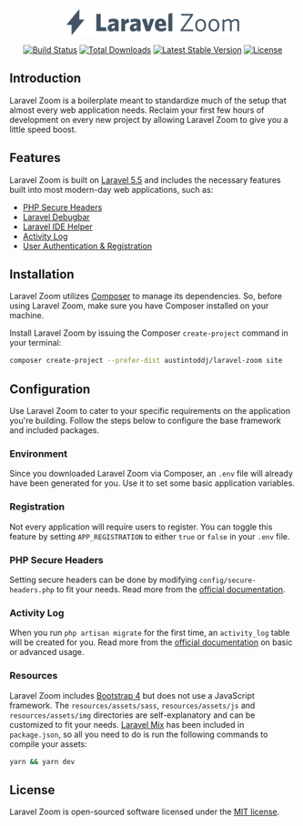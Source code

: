 <p align="center"><img src="https://github.com/austintoddj/laravel-zoom/blob/develop/resources/assets/admin/img/laravel-zoom.svg" height="46"></p>

<p align="center">
<a href="https://travis-ci.org/austintoddj/laravel-zoom"><img src="https://travis-ci.org/austintoddj/laravel-zoom.svg" alt="Build Status"></a>
<a href="https://packagist.org/packages/austintoddj/laravel-zoom"><img src="https://poser.pugx.org/austintoddj/laravel-zoom/d/total.svg" alt="Total Downloads"></a>
<a href="https://packagist.org/packages/austintoddj/laravel-zoom"><img src="https://poser.pugx.org/austintoddj/laravel-zoom/v/stable.svg" alt="Latest Stable Version"></a>
<a href="https://packagist.org/packages/austintoddj/laravel-zoom"><img src="https://poser.pugx.org/austintoddj/laravel-zoom/license.svg" alt="License"></a>
</p>

## Introduction

Laravel Zoom is a boilerplate meant to standardize much of the setup that almost every web application needs. Reclaim your first few hours of development on every new project by allowing Laravel Zoom to give you a little speed boost.

## Features

Laravel Zoom is built on [Laravel 5.5](https://github.com/laravel/framework) and includes the necessary features built into most modern-day web applications, such as:

* [PHP Secure Headers](https://github.com/BePsvPT/secure-headers)
* [Laravel Debugbar](https://github.com/barryvdh/laravel-debugbar)
* [Laravel IDE Helper](https://github.com/barryvdh/laravel-ide-helper)
* [Activity Log](https://docs.spatie.be/laravel-activitylog/v1/introduction)
* [User Authentication & Registration](https://laravel.com/docs/5.5/authentication#authentication-quickstart)

## Installation

Laravel Zoom utilizes [Composer](https://getcomposer.org/) to manage its dependencies. So, before using Laravel Zoom, make sure you have Composer installed on your machine.

Install Laravel Zoom by issuing the Composer `create-project` command in your terminal:

```sh
composer create-project --prefer-dist austintoddj/laravel-zoom site
```

## Configuration

Use Laravel Zoom to cater to your specific requirements on the application you're building. Follow the steps below to  configure the base framework and included packages.

### Environment

Since you downloaded Laravel Zoom via Composer, an `.env` file will already have been generated for you. Use it to set some basic application variables.

### Registration

Not every application will require users to register. You can toggle this feature by setting `APP_REGISTRATION` to either `true` or `false` in your `.env`  file.

### PHP Secure Headers

Setting secure headers can be done by modifying `config/secure-headers.php` to fit your needs. Read more from the [official documentation](https://github.com/BePsvPT/secure-headers).

### Activity Log

When you run `php artisan migrate` for the first time, an `activity_log` table will be created for you. Read more from the [official documentation](https://docs.spatie.be/laravel-activitylog/v1/introduction) on basic or advanced usage.

### Resources

Laravel Zoom includes [Bootstrap 4](https://v4-alpha.getbootstrap.com) but does not use a JavaScript framework. The `resources/assets/sass`, `resources/assets/js` and `resources/assets/img` directories are self-explanatory and can be customized to fit your needs. [Laravel Mix](https://laravel.com/docs/5.5/mix) has been included in `package.json`, so all you need to do is run the following commands to compile your assets:

```sh
yarn && yarn dev
```

## License

Laravel Zoom is open-sourced software licensed under the [MIT license](http://opensource.org/licenses/MIT).
